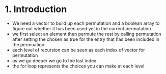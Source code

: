 # 1. Introduction 

* We need a vector to build up each permutation and a boolean array to figure out whether it has been used yet in the current permutation
* we first select an element then permute the rest by calling permutation after setting the chosen as true for the entry that has been included in the permuation
* each level of recursion can be seen as each index of vector for permutation 
* as we go deeper we go to the last index 
* the for loop represents the choices you can make at each level
